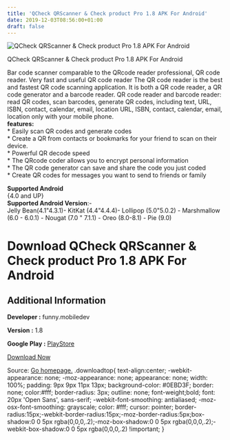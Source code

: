 ```yaml
---
title: 'QCheck QRScanner & Check product Pro 1.8 APK For Android'
date: 2019-12-03T08:56:00+01:00
draft: false
---
```


![QCheck QRScanner & Check product Pro 1.8 APK For Android](https://i0.wp.com/apkhome.net/wp-content/uploads/2019/12/QCheck-QRScanner-Check-product-Pro-1.8.png "QCheck QRScanner & Check product Pro 1.8 APK For Android")

  

QCheck QRScanner & Check product Pro 1.8 APK For Android

Bar code scanner comparable to the QRcode reader professional, QR code reader. Very fast and useful QR code reader The QR code reader is the best and fastest QR code scanning application. It is both a QR code reader, a QR code generator and a barcode reader. QR code reader and barcode reader: read QR codes, scan barcodes, generate QR codes, including text, URL, ISBN, contact, calendar, email, location URL, ISBN, contact, calendar, email, location only with your mobile phone.  
**features:**  
\* Easily scan QR codes and generate codes  
\* Create a QR from contacts or bookmarks for your friend to scan on their device.  
\* Powerful QR decode speed  
\* The QRcode coder allows you to encrypt personal information  
\* The QR code generator can save and share the code you just coded  
\* Create QR codes for messages you want to send to friends or family

**Supported Android**  
{4.0 and UP}  
**Supported Android Version**:-  
Jelly Bean(4.1"4.3.1)- KitKat (4.4"4.4.4)- Lollipop (5.0"5.0.2) - Marshmallow (6.0 - 6.0.1) - Nougat (7.0 " 7.1.1) - Oreo (8.0-8.1) - Pie (9.0)

Download QCheck QRScanner & Check product Pro 1.8 APK For Android
=================================================================

Additional Information
----------------------

**Developer :** funny.mobiledev

**Version :** 1.8

**Google Play :** [PlayStore](https://play.google.com/store/apps/details?id=com.mobiledev.qrscanner.pro&hl=en)

  

[Download Now](https://store4app.co/post/qcheck-qrscanner-amp-check-product-pro-1-8-apk-for-android_1575305201)

  
Source: [Go homepage.](https://store4app.co/post/qcheck-qrscanner-amp-check-product-pro-1-8-apk-for-android_1575305201) .downloadtop{ text-align:center; -webkit-appearance: none; -moz-appearance: none; appearance: none; width: 100%; padding: 9px 9px 11px 13px; background-color: #0EBD3F; border: none; color:#fff; border-radius: 3px; outline: none; font-weight;bold; font: 20px 'Open Sans', sans-serif; -webkit-font-smoothing: antialiased; -moz-osx-font-smoothing: grayscale; color: #fff; cursor: pointer; border-radius:15px;-webkit-border-radius:15px;-moz-border-radius:5px;box-shadow:0 0 5px rgba(0,0,0,.2);-moz-box-shadow:0 0 5px rgba(0,0,0,.2);-webkit-box-shadow:0 0 5px rgba(0,0,0,.2) !important; }